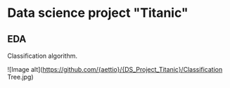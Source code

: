 # Data science project "Titanic"

## EDA


Classification algorithm.

![Image alt](https://github.com/{aettio}/{DS_Project_Titanic}/Classification Tree.jpg)
